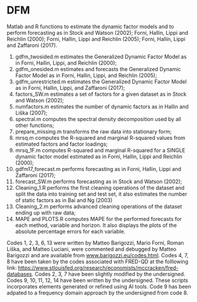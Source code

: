 # DFM
Matlab and R functions to estimate the dynamic factor models and to perform forecasting as in Stock and Watson (2002); Forni, Hallin, Lippi and Reichlin (2000); Forni, Hallin, Lippi and Reichlin (2005); Forni, Hallin, Lippi and Zaffaroni (2017).

1) gdfm_twosided.m estimates the Generalized Dynamic Factor Model as in Forni, Hallin, Lippi, and Reichlin (2000);
2) gdfm_onesided.m estimates and forecasts the Generalized Dynamic Factor Model as in Forni, Hallin, Lippi, and Reichlin (2005); 
3) gdfm_unrestricted.m estimates the Generalized Dynamic Factor Model as in Forni, Hallin, Lippi, and Zaffaroni (2017);
4) factors_SW.m estimates a set of factors for a given dataset as in Stock and Watson (2002);
5) numfactors.m estimates the number of dynamic factors as in Hallin and Liška (2007);
6) spectral.m computes the spectral density decomposition used by all other functions;
7) prepare_missing.m  transforms the raw data into stationary form;
8) mrsq.m  computes the R-squared and marginal R-squared values from estimated factors and factor loadings;
9) mrsq_1F.m computes R-squared and marginal R-squared for a SINGLE dynamic factor model estimated as in Forni, Hallin, Lippi and Reichlin (2000);
10) gdfm17_forecast.m performs forecasting as in Forni, Hallin, Lippi and Zaffaroni (2017);
11) forecast_SW.m  performs forecasting as in Stock and Watson (2002);
12) Cleaning_1.R performs the first cleaning operations of the dataset and split the data into training set and test set, it also estimates the number of static factors as in Bai and Ng (2003)
13) Cleaning_2.m performs advanced cleaning operations of the dataset ending up with raw data;
14) MAPE and PLOTS.R computes MAPE for the performed forecasts for each method, variable and horizon. It also displays the plots of the absolute percentage errors for each variable. 

Codes 1, 2, 3, 6, 13 were written by Matteo Barigozzi, Mario Forni, Roman Liška, and Matteo Luciani, were commented and debugged by Matteo Barigozzi and are available from www.barigozzi.eu/codes.html.
Codes 4, 7, 8 have been taken by the codes associated with FRED-QD at the folllowing link: https://www.stlouisfed.org/research/economists/mccracken/fred-databases.
Codes 2, 3, 7 have been slightly modified by the undersigned. 
Codes 9, 10, 11, 12, 14 have been written by the undersigned. These scripts incorporates elements generated or refined using AI tools.
Code 9 has been adpated to a frequency domain approach by the undersigned from code 8.

